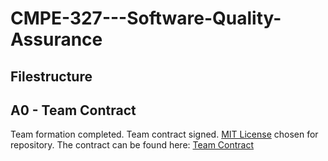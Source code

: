 # CMPE-327---Software-Quality-Assurance

## Filestructure

## A0 - Team Contract
Team formation completed. Team contract signed. [MIT License]() chosen for repository. The contract can be found here: [Team Contract](https://github.com/mthw-susko/CISC327_MobileOrder/blob/main/A0%20-%20Team-Contract/Assignment0.pdf)
